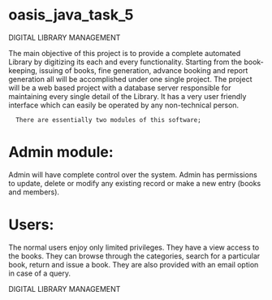 # oasis_java_task_5

DIGITAL LIBRARY MANAGEMENT


The main objective of this project is to provide a complete automated Library by digitizing its
each and every functionality. Starting from the book-keeping, issuing of books, fine
generation, advance booking and report generation all will be accomplished under one single
project. The project will be a web based project with a database server responsible for
maintaining every single detail of the Library. It has a very user friendly interface which can
easily be operated by any non-technical person.


      There are essentially two modules of this software;



# Admin module: 
Admin will have complete control over the system. Admin has permissions to
update, delete or modify any existing record or make a new entry (books and members). 


# Users:
The normal users enjoy only limited privileges. They have a view access to the books.
They can browse through the categories, search for a particular book, return and issue a
book. They are also provided with an email option in case of a query.




DIGITAL LIBRARY MANAGEMENT
